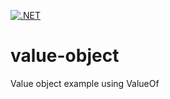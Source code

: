 [![.NET](https://github.com/samjones00/value-object/actions/workflows/dotnet.yml/badge.svg)](https://github.com/samjones00/value-object/actions/workflows/dotnet.yml)

# value-object
Value object example using ValueOf
